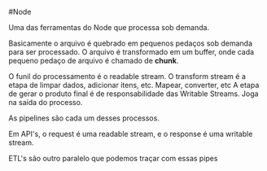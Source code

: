 
#Node 

Uma das ferramentas do Node que processa sob demanda.

Basicamente o arquivo é quebrado em pequenos pedaços sob demanda para ser processado. O arquivo é transformado em um buffer, onde cada pequeno pedaço de arquivo é chamado de **chunk**.

O funil do processamento é o readable stream.
O transform stream é a etapa de limpar dados, adicionar itens, etc. Mapear, converter, etc
A etapa de gerar o produto final é de responsabilidade das Writable Streams. Joga na saída do processo.

As pipelines são cada um desses processos.

Em API's, o request é uma readable stream, e o response é uma writable stream.

ETL's são outro paralelo que podemos traçar com essas pipes
